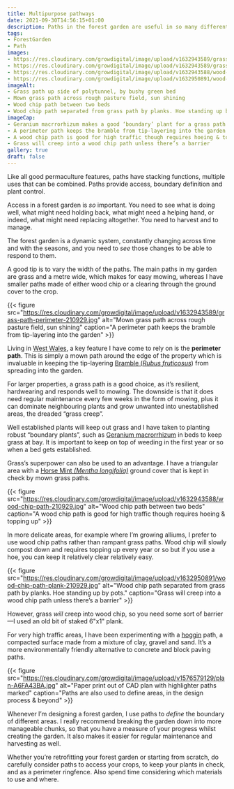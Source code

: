 ```yaml
---
title: Multipurpose pathways
date: 2021-09-30T14:56:15+01:00
description: Paths in the forest garden are useful in so many different ways. They go places. They define places. They keep plants in places. 
tags: 
- ForestGarden
- Path
images: 
- https://res.cloudinary.com/growdigital/image/upload/v1632943589/grass-path-geranium-210929.jpg
- https://res.cloudinary.com/growdigital/image/upload/v1632943589/grass-path-perimeter-210929.jpg
- https://res.cloudinary.com/growdigital/image/upload/v1632943588/wood-chip-path-210929.jpg
- https://res.cloudinary.com/growdigital/image/upload/v1632950891/wood-chip-path-plank-210929.jpg
imageAlt:
- Grass path up side of polytunnel, by bushy green bed
- Mown grass path across rough pasture field, sun shining
- Wood chip path between two beds
- Wood chip path separated from grass path by planks. Hoe standing up by pots.
imageCap:
- Geranium macrrorhizum makes a good ‘boundary’ plant for a grass path
- A perimeter path keeps the bramble from tip-layering into the garden
- A wood chip path is good for high traffic though requires hoeing & topping up
- Grass will creep into a wood chip path unless there’s a barrier
gallery: true
draft: false
---
```


Like all good permaculture features, paths have stacking functions, multiple uses that can be combined. Paths provide access, boundary definition and plant control.

Access in a forest garden is _so_ important. You need to see what is doing well, what might need holding back, what might need a helping hand, or indeed, what might need replacing altogether. You need to harvest and to manage. 

The forest garden is a dynamic system, constantly changing across time and with the seasons, and you need to _see_ those changes to be able to respond to them.

A good tip is to vary the width of the paths. The main paths in my garden are grass and a metre wide, which makes for easy mowing, whereas I have smaller paths made of either wood chip or a clearing through the ground cover to the crop.

{{< figure src="https://res.cloudinary.com/growdigital/image/upload/v1632943589/grass-path-perimeter-210929.jpg" alt="Mown grass path across rough pasture field, sun shining" caption="A perimeter path keeps the bramble from tip-layering into the garden" >}}

Living in [West Wales](https://en.wikipedia.org/wiki/West_Wales), a key feature I have come to rely on is the **perimeter path**. This is simply a mown path around the edge of the property which is invaluable in keeping the tip-layering [Bramble (_Rubus fruticosus_](https://pfaf.org/user/plant.aspx?latinname=Rubus+fruticosus)) from spreading into the garden.

For larger properties, a grass path is a good choice, as it’s resilient, hardwearing and responds well to mowing. The downside is that it does need regular maintenance every few weeks in the form of mowing, plus it can dominate neighbouring plants and grow unwanted into unestablished areas, the dreaded “grass creep”.

Well established plants will keep out grass and I have taken to planting robust “boundary plants”, such as [Geranium macrorrhizum](https://pfaf.org/user/Plant.aspx?LatinName=Geranium+macrorrhizum) in beds to keep grass at bay. It is important to keep on top of weeding in the first year or so when a bed gets established.

Grass’s superpower can also be used to an advantage. I have a triangular area with a [Horse Mint _(Mentha longifolia)_](https://www.rhs.org.uk/plants/11049/mentha-longifolia/details) ground cover that is kept in check by mown grass paths.

{{< figure src="https://res.cloudinary.com/growdigital/image/upload/v1632943588/wood-chip-path-210929.jpg" alt="Wood chip path between two beds" caption="A wood chip path is good for high traffic though requires hoeing & topping up" >}}

In more delicate areas, for example where I’m growing alliums, I prefer to use wood chip paths rather than rampant grass paths. Wood chip will slowly compost down and requires topping up every year or so but if you use a hoe, you can keep it relatively clear relatively easy.

{{< figure src="https://res.cloudinary.com/growdigital/image/upload/v1632950891/wood-chip-path-plank-210929.jpg" alt="Wood chip path separated from grass path by planks. Hoe standing up by pots." caption="Grass will creep into a wood chip path unless there’s a barrier" >}}

However, grass _will_ creep into wood chip, so you need some sort of barrier—I used an old bit of staked 6"x1" plank.

For very high traffic areas, I have been experimenting with a [hoggin](https://en.wikipedia.org/wiki/Hoggin) path, a compacted surface made from a mixture of clay, gravel and sand. It’s a more environmentally friendly alternative to concrete and block paving paths.

{{< figure src="https://res.cloudinary.com/growdigital/image/upload/v1576579129/plan-A6FA43BA.jpg" alt="Paper print out of CAD plan with highlighter paths marked" caption="Paths are also used to define areas, in the design process & beyond" >}}

Whenever I’m designing a forest garden, I use paths to _define_ the boundary of different areas. I really recommend breaking the garden down into more manageable chunks, so that you have a measure of your progress whilst creating the garden. It also makes it easier for regular maintenance and harvesting as well. 

Whether you’re retrofitting your forest garden or starting from scratch, do carefully consider paths to access your crops, to keep your plants in check, and as a perimeter ringfence. Also spend time considering which materials to use and where.
